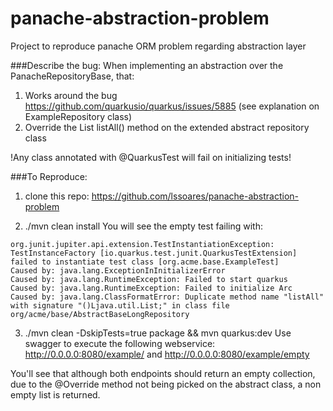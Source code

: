 # panache-abstraction-problem
Project to reproduce panache ORM problem regarding abstraction layer

###Describe the bug:
When implementing an abstraction over the PanacheRepositoryBase, that:
 
 1) Works around the bug https://github.com/quarkusio/quarkus/issues/5885  (see explanation on ExampleRepository class)
 2) Override the List<T> listAll() method on the extended abstract repository class

 !Any class annotated with @QuarkusTest will fail on initializing tests!


###To Reproduce:


1) clone this repo: https://github.com/lssoares/panache-abstraction-problem

2) ./mvn clean install 
You will see the empty test failing with:
```
org.junit.jupiter.api.extension.TestInstantiationException: TestInstanceFactory [io.quarkus.test.junit.QuarkusTestExtension] failed to instantiate test class [org.acme.base.ExampleTest]
Caused by: java.lang.ExceptionInInitializerError
Caused by: java.lang.RuntimeException: Failed to start quarkus
Caused by: java.lang.RuntimeException: Failed to initialize Arc
Caused by: java.lang.ClassFormatError: Duplicate method name "listAll" with signature "()Ljava.util.List;" in class file org/acme/base/AbstractBaseLongRepository 
```

3) ./mvn clean -DskipTests=true package && mvn quarkus:dev
Use swagger to execute the following webservice: http://0.0.0.0:8080/example/  and  http://0.0.0.0:8080/example/empty

You'll see that although both endpoints should return an empty collection, due to the @Override method not being picked on the abstract class, a non empty list is returned. 


